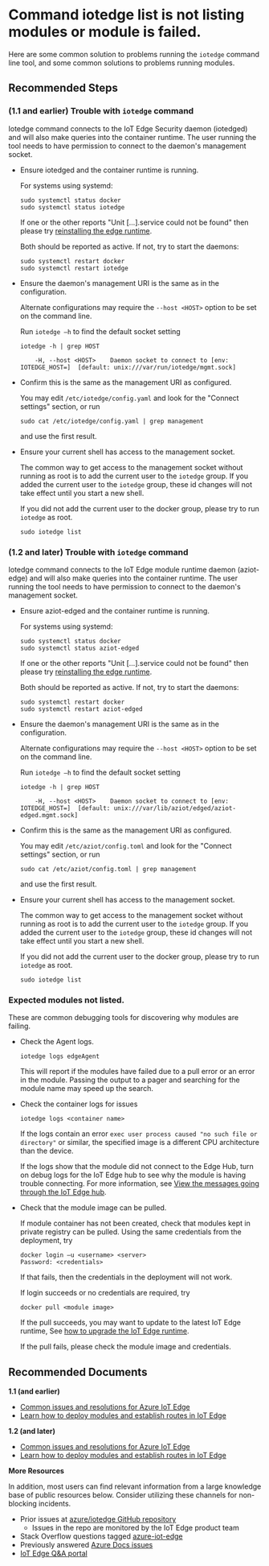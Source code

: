 <properties
  pagetitle="Command iotedge list is not listing modules or module is failed."
  service="microsoft.devices"
  resource="iothubs"
  ms.author="darobs"
  selfhelptype="Generic"
  supporttopicids="32680958"
  productpesids="16509"
  cloudenvironments="public, fairfax, mooncake, blackforest, ussec, usnat"
  articleid="3c54ab96-e6bb-4867-8a49-afd19893bb9d"
  ownershipid="AzureIot_IotEdge" />
# Command iotedge list is not listing modules or module is failed.

Here are some common solution to problems running the `iotedge` command line tool, and some common solutions to problems running modules.

## **Recommended Steps**

### **(1.1 and earlier) Trouble with `iotedge` command**

Iotedge command connects to the IoT Edge Security daemon (iotedged) and will also make queries into the container runtime. The user running the tool needs to have permission to connect to the daemon's management socket.

* Ensure iotedged and the container runtime is running.

  For systems using systemd:

  ```
  sudo systemctl status docker
  sudo systemctl status iotedge
  ```
  If one or the other reports "Unit \[...\].service could not be found" then please try [reinstalling the edge runtime](https://docs.microsoft.com/azure/iot-edge/how-to-install-iot-edge-linux?view=iotedge-2018-06).

  Both should be reported as active.  If not, try to start the daemons:

  ```
  sudo systemctl restart docker
  sudo systemctl restart iotedge
  ```

* Ensure the daemon's management URI is the same as in the configuration.

  Alternate configurations may require the `--host <HOST>` option to be set on the command line.

  Run `iotedge –h` to find the default socket setting

  ```
  iotedge -h | grep HOST

      -H, --host <HOST>    Daemon socket to connect to [env: IOTEDGE_HOST=]  [default: unix:///var/run/iotedge/mgmt.sock]
  ```
* Confirm this is the same as the management URI as configured.

  You may edit `/etc/iotedge/config.yaml` and look for the "Connect settings" section, or run

  ```
  sudo cat /etc/iotedge/config.yaml | grep management
  ```
  and use the first result.

* Ensure your current shell has access to the management socket.

  The common way to get access to the management socket without running as root is to add the current user to the `iotedge` group. If you added the current user to the `iotedge` group, these id changes will not take effect until you start a new shell.

  If you did not add the current user to the docker group, please try to run `iotedge` as root.

  ```
  sudo iotedge list
  ```

### **(1.2 and later) Trouble with `iotedge` command**

Iotedge command connects to the IoT Edge module runtime daemon (aziot-edge) and will also make queries into the container runtime. The user running the tool needs to have permission to connect to the daemon's management socket.

* Ensure aziot-edged and the container runtime is running.

  For systems using systemd:

  ```
  sudo systemctl status docker
  sudo systemctl status aziot-edged
  ```
  If one or the other reports "Unit \[...\].service could not be found" then please try [reinstalling the edge runtime](https://docs.microsoft.com/azure/iot-edge/how-to-install-iot-edge-linux?view=iotedge-2020-11).

  Both should be reported as active.  If not, try to start the daemons:

  ```
  sudo systemctl restart docker
  sudo systemctl restart aziot-edged
  ```
* Ensure the daemon's management URI is the same as in the configuration.

  Alternate configurations may require the `--host <HOST>` option to be set on the command line.

  Run `iotedge –h` to find the default socket setting

  ```
  iotedge -h | grep HOST

      -H, --host <HOST>    Daemon socket to connect to [env: IOTEDGE_HOST=]  [default: unix:///var/lib/aziot/edged/aziot-edged.mgmt.sock]
  ```
* Confirm this is the same as the management URI as configured.

  You may edit `/etc/aziot/config.toml` and look for the "Connect settings" section, or run

  ```
  sudo cat /etc/aziot/config.toml | grep management
  ```
  and use the first result.

* Ensure your current shell has access to the management socket.

  The common way to get access to the management socket without running as root is to add the current user to the `iotedge` group. If you added the current user to the `iotedge` group, these id changes will not take effect until you start a new shell.

  If you did not add the current user to the docker group, please try to run `iotedge` as root.

  ```
  sudo iotedge list
  ```

### **Expected modules not listed.**

These are common debugging tools for discovering why modules are failing.

* Check the Agent logs.

  ```
  iotedge logs edgeAgent
  ```
  This will report if the modules have failed due to a pull error or an error in the module. Passing the output to a pager and searching for the module name may speed up the search.

* Check the container logs for issues

  ```
  iotedge logs <container name>
  ```
  If the logs contain an error `exec user process caused "no such file or directory"` or similar, the specified image is a different CPU architecture than the device.

  If the logs show that the module did not connect to the Edge Hub, turn on debug logs for the IoT Edge hub to see why the module is having trouble connecting. For more information, see [View the messages going through the IoT Edge hub](https://docs.microsoft.com/azure/iot-edge/troubleshoot#view-the-messages-going-through-the-iot-edge-hub).

* Check that the module image can be pulled.

  If module container has not been created, check that modules kept in private registry can be pulled. Using the same credentials from the deployment, try

  ```
  docker login –u <username> <server>
  Password: <credentials>
  ```
  If that fails, then the credentials in the deployment will not work.

  If login succeeds or no credentials are required, try

  ```
  docker pull <module image>
  ```
  If the pull succeeds, you may want to update to the latest IoT Edge runtime, See [how to upgrade the IoT Edge runtime](https://docs.microsoft.com/azure/iot-edge/how-to-update-iot-edge).

  If the pull fails, please check the module image and credentials.


## **Recommended Documents**

**1.1 (and earlier)**

* [Common issues and resolutions for Azure IoT Edge](https://docs.microsoft.com/azure/iot-edge/troubleshoot?view=iotedge-2018-06&WT.mc_id=Portal-Microsoft_Azure_Support)
* [Learn how to deploy modules and establish routes in IoT Edge](https://docs.microsoft.com/azure/iot-edge/module-composition?view=iotedge-2018-06&WT.mc_id=Portal-Microsoft_Azure_Support)

**1.2 (and later)**

* [Common issues and resolutions for Azure IoT Edge](https://docs.microsoft.com/azure/iot-edge/troubleshoot?view=iotedge-2020-11&WT.mc_id=Portal-Microsoft_Azure_Support)
* [Learn how to deploy modules and establish routes in IoT Edge](https://docs.microsoft.com/azure/iot-edge/module-composition?view=iotedge-2020-11&WT.mc_id=Portal-Microsoft_Azure_Support)

**More Resources**

In addition, most users can find relevant information from a large knowledge base of public resources below. Consider utilizing these channels for non-blocking incidents.

* Prior issues at [azure/iotedge GitHub repository](https://github.com/azure/iotedge/issues?q=is%3Aissue+)
    * Issues in the repo are monitored by the IoT Edge product team
* Stack Overflow questions tagged [azure-iot-edge](https://stackoverflow.com/questions/tagged/azure-iot-edge)
* Previously answered [Azure Docs issues](https://github.com/MicrosoftDocs/azure-docs/issues?q=is%3Aissue+label%3Aiot-edge%2Fsvc+)
* [IoT Edge Q&A portal](https://docs.microsoft.com/answers/topics/azure-iot-edge.html?WT.mc_id=Portal-Microsoft_Azure_Support)
